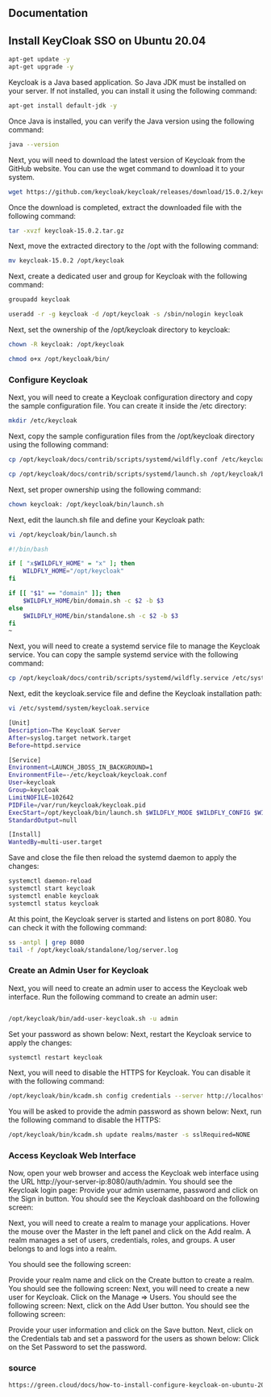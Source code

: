 
## Documentation

## Install KeyCloak SSO on Ubuntu 20.04

``` bash
apt-get update -y
apt-get upgrade -y
```
Keycloak is a Java based application. So Java JDK must be installed on your server. If not installed, you can install it using the following command:

``` bash
apt-get install default-jdk -y
```
Once Java is installed, you can verify the Java version using the following command:

``` bash
java --version
```
Next, you will need to download the latest version of Keycloak from the GitHub website. You can use the wget command to download it to your system.

``` bash
wget https://github.com/keycloak/keycloak/releases/download/15.0.2/keycloak-15.0.2.tar.gz
```

Once the download is completed, extract the downloaded file with the following command:

```bash
tar -xvzf keycloak-15.0.2.tar.gz
```
Next, move the extracted directory to the /opt with the following command:

```bash
mv keycloak-15.0.2 /opt/keycloak
```
Next, create a dedicated user and group for Keycloak with the following command:

```bash
groupadd keycloak

useradd -r -g keycloak -d /opt/keycloak -s /sbin/nologin keycloak
```
Next, set the ownership of the /opt/keycloak directory to keycloak:

```bash
chown -R keycloak: /opt/keycloak

chmod o+x /opt/keycloak/bin/
```
### Configure Keycloak

Next, you will need to create a Keycloak configuration directory and copy the sample configuration file. You can create it inside the /etc directory:

```bash
mkdir /etc/keycloak
```
Next, copy the sample configuration files from the /opt/keycloak directory using the following command:

```bash
cp /opt/keycloak/docs/contrib/scripts/systemd/wildfly.conf /etc/keycloak/keycloak.conf 

cp /opt/keycloak/docs/contrib/scripts/systemd/launch.sh /opt/keycloak/bin/
```
Next, set proper ownership using the following command:
```bash
chown keycloak: /opt/keycloak/bin/launch.sh
```
Next, edit the launch.sh file and define your Keycloak path:

```bash
vi /opt/keycloak/bin/launch.sh
```
```bash
#!/bin/bash

if [ "x$WILDFLY_HOME" = "x" ]; then
    WILDFLY_HOME="/opt/keycloak"
fi

if [[ "$1" == "domain" ]]; then
    $WILDFLY_HOME/bin/domain.sh -c $2 -b $3
else
    $WILDFLY_HOME/bin/standalone.sh -c $2 -b $3
fi
~
```
Next, you will need to create a systemd service file to manage the Keycloak service. You can copy the sample systemd service with the following command:
```bash
cp /opt/keycloak/docs/contrib/scripts/systemd/wildfly.service /etc/systemd/system/keycloak.service
```
Next, edit the keycloak.service file and define the Keycloak installation path:
```bash
vi /etc/systemd/system/keycloak.service
```
```bash
[Unit]
Description=The KeycloaK Server
After=syslog.target network.target
Before=httpd.service

[Service]
Environment=LAUNCH_JBOSS_IN_BACKGROUND=1
EnvironmentFile=-/etc/keycloak/keycloak.conf
User=keycloak
Group=keycloak
LimitNOFILE=102642
PIDFile=/var/run/keycloak/keycloak.pid
ExecStart=/opt/keycloak/bin/launch.sh $WILDFLY_MODE $WILDFLY_CONFIG $WILDFLY_BIND
StandardOutput=null

[Install]
WantedBy=multi-user.target
```
Save and close the file then reload the systemd daemon to apply the changes:

```bash
systemctl daemon-reload
systemctl start keycloak
systemctl enable keycloak
systemctl status keycloak
```
At this point, the Keycloak server is started and listens on port 8080. You can check it with the following command:
```bash
ss -antpl | grep 8080
tail -f /opt/keycloak/standalone/log/server.log
```
### Create an Admin User for Keycloak
Next, you will need to create an admin user to access the Keycloak web interface. Run the following command to create an admin user:
```bash

/opt/keycloak/bin/add-user-keycloak.sh -u admin
```
Set your password as shown below:
Next, restart the Keycloak service to apply the changes:
```bash
systemctl restart keycloak
```
Next, you will need to disable the HTTPS for Keycloak. You can disable it with the following command:
```bash
/opt/keycloak/bin/kcadm.sh config credentials --server http://localhost:8080/auth --realm master --user admin
```
You will be asked to provide the admin password as shown below:
Next, run the following command to disable the HTTPS:
```bash
/opt/keycloak/bin/kcadm.sh update realms/master -s sslRequired=NONE
```
### Access Keycloak Web Interface
Now, open your web browser and access the Keycloak web interface using the URL http://your-server-ip:8080/auth/admin. You should see the Keycloak login page:
Provide your admin username, password and click on the Sign in button. You should see the Keycloak dashboard on the following screen:

Next, you will need to create a realm to manage your applications. Hover the mouse over the Master in the left panel and click on the Add realm. A realm manages a set of users, credentials, roles, and groups. A user belongs to and logs into a realm.

You should see the following screen:

Provide your realm name and click on the Create button to create a realm. You should see the following screen:
Next, you will need to create a new user for Keycloak. Click on the Manage => Users. You should see the following screen:
Next, click on the Add User button. You should see the following screen:

Provide your user information and click on the Save button. Next, click on the Credentials tab and set a password for the users as shown below:
Click on the Set Password to set the password.


### source
```bash
https://green.cloud/docs/how-to-install-configure-keycloak-on-ubuntu-20-04/#:~:text=Install%20KeyCloak%20SSO%20on%20Ubuntu%2020.04&text=You%20should%20see%20the%20Java,download%20it%20to%20your%20system.
```

